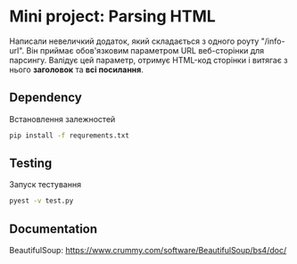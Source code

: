 # Mini project: Parsing HTML

Написали невеличкий додаток, який складається з одного роуту "/info-url". Він приймає обов'язковим параметром URL веб-сторінки для парсингу. 
Валідує цей параметр, отримує HTML-код сторінки і витягає з нього __заголовок__ та __всі посилання__.


## Dependency
Встановлення залежностей 
```bash 
pip install -f requrements.txt
```


## Testing
Запуск тестування
```bash
pyest -v test.py
```

## Documentation

BeautifulSoup: https://www.crummy.com/software/BeautifulSoup/bs4/doc/
